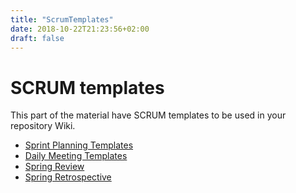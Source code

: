 ```yaml
---
title: "ScrumTemplates"
date: 2018-10-22T21:23:56+02:00
draft: false
---
```


# SCRUM templates

This part of the material have SCRUM templates to be used in your repository Wiki. 

- [Sprint Planning Templates](sprint/Sprint_Planing_Template.md)
- [Daily Meeting Templates](sprint/Daily_Meeting_Template.md)
- [Spring Review](sprint/Sprint_Review_Template.md)
- [Spring Retrospective](sprint/Sprint_Retrospective_Template.md)